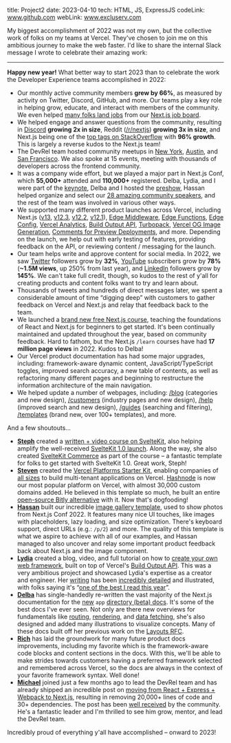 title: Project2
date: 2023-04-10
tech: HTML, JS, ExpressJS
codeLink: www.github.com
webLink: www.excluserv.com

My biggest accomplishment of 2022 was not my own, but the collective work of folks on my teams at Vercel. They've chosen to join me on this ambitious journey to make the web faster. I'd like to share the internal Slack message I wrote to celebrate their amazing work:

---

**Happy new year!** What better way to start 2023 than to celebrate the work the Developer Experience teams accomplished in 2022:

- Our monthly active community members **grew by 66%**, as measured by activity on Twitter, Discord, GitHub, and more. Our teams play a key role in helping grow, educate, and interact with members of the community. We even helped [many folks land jobs](https://twitter.com/nutlope/status/1512462016614703115) from our [Next.js job board](https://github.com/vercel/next.js/discussions/43787).
- We helped engage and answer questions from the community, resulting in [Discord](https://nextjs.org/discord) **growing 2x in size**, Reddit ([/r/nextjs](https://www.reddit.com/r/nextjs/)) **growing 3x in size**, and Next.js being one of the [top tags on StackOverflow](https://twitter.com/rauchg/status/1605997497976885248) with **96% growth**. This is largely a reverse kudos to the Next.js team!
- The DevRel team hosted community meetups in [New York](https://twitter.com/jaredpalmer/status/1509384199899332611), [Austin](https://twitter.com/leeerob/status/1531695305766445056), and [San Francisco](https://twitter.com/nutlope/status/1542927703166181377). We also spoke at 15 events, meeting with thousands of developers across the frontend community.
- It was a company wide effort, but we played a major part in Next.js Conf, which **55,000+** attended and **110,000+** registered. Delba, Lydia, and I were part of the [keynote](https://www.youtube.com/watch?v=NiknNI_0J48&list=PLBnKlKpPeagll1CCK08EvjqgCq0C_dXZq&index=4), Delba and I hosted the [preshow](https://www.youtube.com/watch?v=93D-XH0tNRY&list=PLBnKlKpPeagll1CCK08EvjqgCq0C_dXZq&index=2), Hassan helped organize and select our [28 amazing community speakers](https://www.youtube.com/playlist?list=PLBnKlKpPeagll1CCK08EvjqgCq0C_dXZq), and the rest of the team was involved in various other ways.
- We supported many different product launches across Vercel, including Next.js ([v13](https://nextjs.org/blog/next-13), [v12.3](https://nextjs.org/blog/next-12-3), [v12.2](https://nextjs.org/blog/next-12-2), [v12.1](https://nextjs.org/blog/next-12-1)), [Edge Middleware](https://vercel.com/blog/vercel-edge-middleware-dynamic-at-the-speed-of-static), [Edge Functions](https://vercel.com/blog/edge-functions-generally-available), [Edge Config](https://vercel.com/blog/edge-config-public-beta), [Vercel Analytics](https://vercel.com/blog/vercel-acquires-splitbee), [Build Output API](https://vercel.com/blog/build-output-api), [Turbopack](https://vercel.com/blog/turbopack), [Vercel OG Image Generation](https://vercel.com/blog/introducing-vercel-og-image-generation-fast-dynamic-social-card-images), [Comments for Preview Deployments](https://vercel.com/blog/making-live-reviews-a-reality-enhanced-preview-experience), and more. Depending on the launch, we help out with early testing of features, providing feedback on the API, or reviewing content / messaging for the launch.
- Our team helps write and approve content for social media. In 2022, we saw [Twitter](https://twitter.com/vercel) followers grow by **32%**, [YouTube](https://www.youtube.com/c/VercelHQ) subscribers grow by **78%** (**~1.5M views**, up 250% from last year), and [LinkedIn](https://www.linkedin.com/company/16181286/admin/) followers grow by **145%**. We can't take full credit, though, so kudos to the rest of y'all for creating products and content folks want to try and learn about.
- Thousands of tweets and hundreds of direct messages later, we spent a considerable amount of time “digging deep” with customers to gather feedback on Vercel and Next.js and relay that feedback back to the team.
- We launched a [brand new free Next.js course](https://twitter.com/delba_oliveira/status/1503409381081325571), teaching the foundations of React and Next.js for beginners to get started. It's been continually maintained and updated throughout the year, based on community feedback. Hard to fathom, but the Next.js `/learn` courses have had **17 million page views** in 2022. Kudos to Delba!
- Our Vercel product documentation has had some major upgrades, including: framework-aware dynamic content, JavaScript/TypeScript toggles, improved search accuracy, a new table of contents, as well as refactoring many different pages and beginning to restructure the information architecture of the main navigation.
- We helped update a number of webpages, including: [/blog](https://vercel.com/blog) (categories and new design), [/customers](https://vercel.com/customers) (industry pages and new design), [/help](https://vercel.com/help) (improved search and new design), [/guides](https://vercel.com/guides) (searching and filtering), [/templates](https://vercel.com/templates) (brand new, over 100+ templates), and more.

And a few shoutouts…

- **[Steph](https://twitter.com/steph_dietz_)** created a [written + video course on SvelteKit](https://vercel.com/docs/beginner-sveltekit), also helping amplify the well-received [SvelteKit 1.0 launch](https://svelte.dev/blog/announcing-sveltekit-1.0). Along the way, she also created [SvelteKit Commerce](https://vercel.com/templates/svelte/sveltekit-commerce) as part of the course – a fantastic template for folks to get started with SvelteKit 1.0. Great work, Steph!
- **[Steven](https://twitter.com/steventey)** created the [Vercel Platforms Starter Kit](https://demo.vercel.pub/platforms-starter-kit), enabling companies of [all sizes](https://twitter.com/bdougieYO/status/1484244164908752896) to build multi-tenant applications on Vercel. [Hashnode](https://townhall.hashnode.com/powerful-and-superfast-hashnode-blogs-now-powered-by-nextjs-11-and-vercel) is now our most popular platform on Vercel, with almost 30,000 custom domains added. He believed in this template so much, he built an entire [open-source Bitly alternative](https://twitter.com/steventey/status/1572958186667233282) with it. Now that's dogfooding!
- **[Hassan](https://twitter.com/nutlope)** built our incredible [image gallery template](https://vercel.com/templates/next.js/image-gallery-starter), used to show photos from Next.js Conf 2022. It features many nice UI touches, like images with placeholders, lazy loading, and size optimization. There's keyboard support, direct URLs (e.g.: `/p/2`) and more. The quality of this template is what we aspire to achieve with all of our examples, and Hassan managed to also uncover and relay some important product feedback back about Next.js and the image component.
- **[Lydia](https://twitter.com/lydiahallie)** created a blog, video, and full tutorial on how to [create your own web framework](https://vercel.com/blog/build-your-own-web-framework), built on top of Vercel's [Build Output API](https://twitter.com/vercel/status/1550488364851363840). This was a very ambitious project and showcased Lydia's expertise as a creator and engineer. Her [writing](https://twitter.com/lydiahallie/status/1504459707750174722) has been [incredibly detailed](https://twitter.com/lydiahallie/status/1601247706307256323) and illustrated, with folks saying it's “[one of the best I read this year](https://twitter.com/sebastienlorber/status/1602732309232459782)”.
- **[Delba](https://twitter.com/delba_oliveira)** has single-handedly re-written the vast majority of the Next.js documentation for the [new](https://beta.nextjs.org/docs) `app` [directory (beta) docs](https://beta.nextjs.org/docs). It's some of the best docs I've ever seen. Not only are there new overviews for fundamentals like [routing](https://beta.nextjs.org/docs/routing/fundamentals), [rendering](https://beta.nextjs.org/docs/rendering/fundamentals), and [data fetching](https://beta.nextjs.org/docs/data-fetching/fundamentals), she's also designed and added many illustrations to visualize concepts. Many of these docs built off her previous work on the [Layouts RFC](https://nextjs.org/blog/layouts-rfc).
- **[Rich](https://twitter.com/studio_hungry)** has laid the groundwork for many future product docs improvements, including my favorite which is the framework-aware code blocks and content sections in the docs. With this, we'll be able to make strides towards customers having a preferred framework selected and remembered across Vercel, so the docs are always in the context of your favorite framework syntax. Well done!
- **[Michael](https://twitter.com/manovotny)** joined just a few months ago to lead the DevRel team and has already shipped an incredible post on [moving from React + Express + Webpack to Next.js](https://vercel.com/blog/migrating-a-large-open-source-react-application-to-next-js-and-vercel), resulting in removing 20,000+ lines of code and 30+ dependencies. The post has been [well received](https://twitter.com/housecor/status/1609023938486575112) by the community. He's a fantastic leader and I'm thrilled to see him grow, mentor, and lead the DevRel team.

Incredibly proud of everything y'all have accomplished – onward to 2023!
